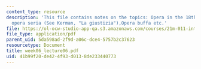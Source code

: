```yaml
---
content_type: resource
description: 'This file contains notes on the topics: Opera in the 18th century -
  opera seria (See Kerman, "La giustizia"),Opera buffa etc.'
file: https://ol-ocw-studio-app-qa.s3.amazonaws.com/courses/21m-011-introduction-to-western-music-spring-2006/41b99f20de424f93d0138de233440773_week06_lecture06.pdf
file_type: application/pdf
parent_uid: 5da598ad-2f9d-a06c-dce4-5757b2c37623
resourcetype: Document
title: week06_lecture06.pdf
uid: 41b99f20-de42-4f93-d013-8de233440773
---
```

